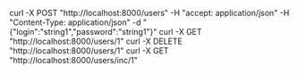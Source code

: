  curl -X POST "http://localhost:8000/users" -H  "accept: application/json" -H  "Content-Type: application/json" -d "{\"login\":\"string1\",\"password\":\"string1\"}"
 curl -X GET "http://localhost:8000/users/1"
 curl -X DELETE "http://localhost:8000/users/1"
 curl -X GET "http://localhost:8000/users/inc/1"
